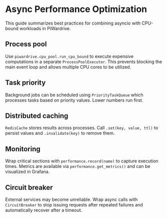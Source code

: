 # Async Performance Optimization

This guide summarizes best practices for combining asyncio with CPU-bound workloads in PiWardrive.

## Process pool

Use `piwardrive.cpu_pool.run_cpu_bound` to execute expensive computations in a separate `ProcessPoolExecutor`. This prevents blocking the main event loop and allows multiple CPU cores to be utilized.

## Task priority

Background jobs can be scheduled using `PriorityTaskQueue` which processes tasks based on priority values. Lower numbers run first.

## Distributed caching

`RedisCache` stores results across processes. Call `.set(key, value, ttl)` to persist values and `.invalidate(key)` to remove them.

## Monitoring

Wrap critical sections with `performance.record(name)` to capture execution times. Metrics are available via `performance.get_metrics()` and can be visualized in Grafana.

## Circuit breaker

External services may become unreliable. Wrap async calls with `CircuitBreaker` to stop issuing requests after repeated failures and automatically recover after a timeout.
